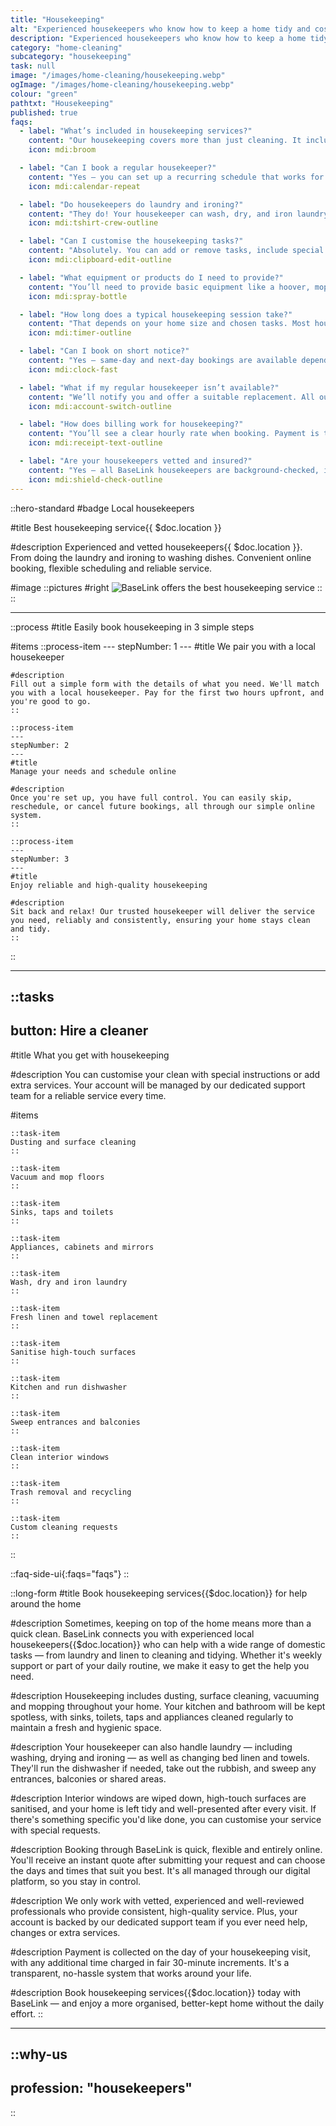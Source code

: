 ```yaml
---
title: "Housekeeping"
alt: "Experienced housekeepers who know how to keep a home tidy and cosy"
description: "Experienced housekeepers who know how to keep a home tidy and cosy"
category: "home-cleaning"
subcategory: "housekeeping"
task: null
image: "/images/home-cleaning/housekeeping.webp"
ogImage: "/images/home-cleaning/housekeeping.webp"
colour: "green"
pathtxt: "Housekeeping"
published: true
faqs:
  - label: "What’s included in housekeeping services?"
    content: "Our housekeeping covers more than just cleaning. It includes laundry (wash, dry and iron), fresh linen replacement, dishwasher runs, rubbish removal, tidying and more. You can also request custom tasks as needed."
    icon: mdi:broom

  - label: "Can I book a regular housekeeper?"
    content: "Yes — you can set up a recurring schedule that works for you, whether it’s weekly, fortnightly or multiple times a week. You’ll have the option to keep the same professional for each visit, depending on availability."
    icon: mdi:calendar-repeat

  - label: "Do housekeepers do laundry and ironing?"
    content: "They do! Your housekeeper can wash, dry, and iron laundry as part of your visit. You can also request bed linen and towel changes — just let us know your preferences when booking."
    icon: mdi:tshirt-crew-outline

  - label: "Can I customise the housekeeping tasks?"
    content: "Absolutely. You can add or remove tasks, include special requests, or focus on certain rooms. Just use the notes section in our booking form to tell us what you need — and we’ll handle the rest."
    icon: mdi:clipboard-edit-outline

  - label: "What equipment or products do I need to provide?"
    content: "You’ll need to provide basic equipment like a hoover, mop, bucket and any laundry products. You’re welcome to supply your own cleaning products or we can bring eco-friendly options for a small extra fee — just select this during booking."
    icon: mdi:spray-bottle

  - label: "How long does a typical housekeeping session take?"
    content: "That depends on your home size and chosen tasks. Most housekeeping visits last 2 to 4 hours. Our quote form recommends a time based on your selections, but you can adjust it if needed."
    icon: mdi:timer-outline

  - label: "Can I book on short notice?"
    content: "Yes — same-day and next-day bookings are available depending on local availability. Just fill out the form and we’ll match you with a trusted professional as soon as possible."
    icon: mdi:clock-fast

  - label: "What if my regular housekeeper isn’t available?"
    content: "We’ll notify you and offer a suitable replacement. All our housekeepers are vetted and trained to follow your preferences and notes, so service quality stays consistent even if your regular cleaner isn’t available."
    icon: mdi:account-switch-outline

  - label: "How does billing work for housekeeping?"
    content: "You’ll see a clear hourly rate when booking. Payment is taken on the day of your clean, and any extra time is billed in 30-minute increments. Everything is transparent and itemised in your receipt."
    icon: mdi:receipt-text-outline

  - label: "Are your housekeepers vetted and insured?"
    content: "Yes — all BaseLink housekeepers are background-checked, insured, and reviewed by customers after each job. We only work with trusted professionals who deliver high-quality, reliable service."
    icon: mdi:shield-check-outline
---
```


::hero-standard
#badge
Local housekeepers

#title
Best housekeeping service{{ $doc.location }}

#description
Experienced and vetted housekeepers{{ $doc.location }}. From doing the laundry and ironing to washing dishes. Convenient online booking, flexible scheduling and reliable service.

#image
    ::pictures
    #right
    ![BaseLink offers the best housekeeping service](/images/home-cleaning/housekeeping.webp)
    ::
::

---

::process
#title
Easily book housekeeping in 3 simple steps

#items
    ::process-item
    ---
    stepNumber: 1
    ---
    #title
    We pair you with a local housekeeper

    #description
    Fill out a simple form with the details of what you need. We'll match you with a local housekeeper. Pay for the first two hours upfront, and you're good to go.
    ::
    
    ::process-item
    ---
    stepNumber: 2
    ---
    #title
    Manage your needs and schedule online

    #description
    Once you're set up, you have full control. You can easily skip, reschedule, or cancel future bookings, all through our simple online system.
    ::

    ::process-item
    ---
    stepNumber: 3
    ---
    #title
    Enjoy reliable and high-quality housekeeping

    #description
    Sit back and relax! Our trusted housekeeper will deliver the service you need, reliably and consistently, ensuring your home stays clean and tidy.
    ::
::

---

::tasks
---
button: Hire a cleaner
---

#title
What you get with housekeeping

#description
You can customise your clean with special instructions or add extra services. Your account will be managed by our dedicated support team for a reliable service every time.

#items

    ::task-item
    Dusting and surface cleaning
    ::
    
    ::task-item
    Vacuum and mop floors
    ::
    
    ::task-item
    Sinks, taps and toilets
    ::
    
    ::task-item
    Appliances, cabinets and mirrors
    ::
    
    ::task-item
    Wash, dry and iron laundry
    ::
    
    ::task-item
    Fresh linen and towel replacement
    ::

    ::task-item
    Sanitise high-touch surfaces
    ::

    ::task-item
    Kitchen and run dishwasher
    ::

    ::task-item
    Sweep entrances and balconies
    ::

    ::task-item
    Clean interior windows
    ::

    ::task-item
    Trash removal and recycling
    ::

    ::task-item
    Custom cleaning requests
    ::
::


::faq-side-ui{:faqs="faqs"}
::


::long-form
#title
Book housekeeping services{{$doc.location}} for help around the home

#description
Sometimes, keeping on top of the home means more than a quick clean. BaseLink connects you with experienced local housekeepers{{$doc.location}} who can help with a wide range of domestic tasks — from laundry and linen to cleaning and tidying. Whether it's weekly support or part of your daily routine, we make it easy to get the help you need.

#description
Housekeeping includes dusting, surface cleaning, vacuuming and mopping throughout your home. Your kitchen and bathroom will be kept spotless, with sinks, toilets, taps and appliances cleaned regularly to maintain a fresh and hygienic space.

#description
Your housekeeper can also handle laundry — including washing, drying and ironing — as well as changing bed linen and towels. They'll run the dishwasher if needed, take out the rubbish, and sweep any entrances, balconies or shared areas.

#description
Interior windows are wiped down, high-touch surfaces are sanitised, and your home is left tidy and well-presented after every visit. If there's something specific you'd like done, you can customise your service with special requests.

#description
Booking through BaseLink is quick, flexible and entirely online. You'll receive an instant quote after submitting your request and can choose the days and times that suit you best. It's all managed through our digital platform, so you stay in control.

#description
We only work with vetted, experienced and well-reviewed professionals who provide consistent, high-quality service. Plus, your account is backed by our dedicated support team if you ever need help, changes or extra services.

#description
Payment is collected on the day of your housekeeping visit, with any additional time charged in fair 30-minute increments. It's a transparent, no-hassle system that works around your life.

#description
Book housekeeping services{{$doc.location}} today with BaseLink — and enjoy a more organised, better-kept home without the daily effort.
::

---

::why-us
---
profession: "housekeepers"
---
::